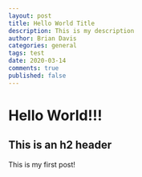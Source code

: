 ```yaml
---
layout: post
title: Hello World Title
description: This is my description
author: Brian Davis
categories: general
tags: test
date: 2020-03-14
comments: true
published: false
---
```


# Hello World!!!

## This is an h2 header

This is my first post!
